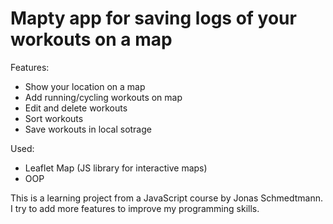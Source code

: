 # Mapty app for saving logs of your workouts on a map

Features:
- Show your location on a map
- Add running/cycling workouts on map
- Edit and delete workouts
- Sort workouts
- Save workouts in local sotrage

Used:
- Leaflet Map (JS library for interactive maps)
- OOP


This is a learning project from a JavaScript course by Jonas Schmedtmann.
I try to add more features to improve my programming skills.
